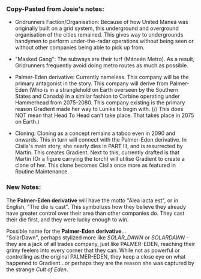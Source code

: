 ### Copy-Pasted from Josie's notes:

- Gridrunners Faction/Organisation: Because of how United Máneá was originally built on a grid system, this underground and overground organisation of the cities remained. This gives way to undergrounds handymen to perform under-the-radar operations without being seen or without other companies being able to pick up from.

- "Masked Gang": The subways are their turf (Máneán Metro). As a result, Gridrunners frequently avoid doing metro routes as much as possible.

- Palmer-Eden derivative: Currently nameless. This company will be the primary antagonist in the story. This company will derive from Palmer-Eden (Who is in a stranglehold on Earth overseen by the Southern States and Canada) in a similar fashion to Carbine operating under Hammerhead from 2075-2080. This company existing is the primary reason Gradient made her way to Luniks to begin with. (// This does NOT mean that Head To Head can't take place. That takes place in 2075 on Earth.)

- Cloning: Cloning as a concept remains a taboo even in 2090 and onwards. This in turn will connect with the Palmer-Eden derivative. In Cisila's main story, she nearly dies in PART III, and is resurrected by Martin. This creates Gradient. Next to this, currently drafted is that Martin (Or a figure carrying the torch) will utilise Gradient to create a clone of her. This clone becomes Cisila once more as featured in Routine Maintenance.

### New Notes:

The **Palmer-Eden derivative** will have the motto "Alea iacta est", or in English, "The die is cast". This symbolizes how they believe they already have greater control over their area than other companies do. They cast their die first, and they were lucky enough to win.

Possible name for the **Palmer-Eden derivative**... \
"SolarDawn", perhaps stylized more like *SOLAR_DAWN* or *SOLARDAWN* - they are a jack of all trades company, just like PALMER-EDEN, reaching their grimy feelers into every corner that they can. While not as powerful or controlling as the original PALMER-EDEN, they keep a close eye on what happened to Gradient...or perhaps they are the reason she was captured by the strange *Cult of Eden*.
